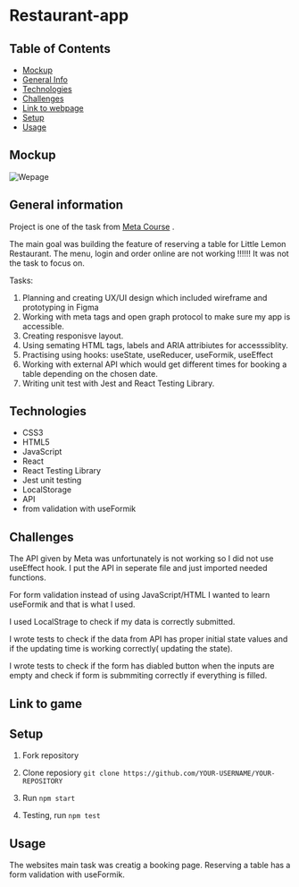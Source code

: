 # Restaurant-app

## Table of Contents

- [Mockup](#mockup)
- [General Info](#general-information)
- [Technologies](#technologies)
- [Challenges](#challenges)
- [Link to webpage](#link-to-webpage)
- [Setup](#setup)
- [Usage](#usage)

## Mockup

![Wepage](./public/mockup.jpeg)

## General information

Project is one of the task from [Meta Course](https://www.coursera.org/learn/meta-front-end-developer-capstone) .

The main goal was building the feature of reserving a table for Little Lemon Restaurant. The menu, login and order online are not working !!!!!! It was not the task to focus on.

Tasks:

1. Planning and creating UX/UI design which included wireframe and prototyping in Figma
2. Working with meta tags and open graph protocol to make sure my app is accessible.
3. Creating responisve layout.
4. Using semating HTML tags, labels and ARIA attribiutes for accesssiblity.
5. Practising using hooks: useState, useReducer, useFormik, useEffect
6. Working with external API which would get different times for booking a table depending on the chosen date.
7. Writing unit test with Jest and React Testing Library.

## Technologies

- CSS3
- HTML5
- JavaScript
- React
- React Testing Library
- Jest unit testing
- LocalStorage
- API
- from validation with useFormik

## Challenges

The API given by Meta was unfortunately is not working so I did not use useEffect hook. I put the API in seperate file and just imported needed functions.

For form validation instead of using JavaScript/HTML I wanted to learn useFormik and that is what I used.

I used LocalStrage to check if my data is correctly submitted.

I wrote tests to check if the data from API has proper initial state values and if the updating time is working correctly( updating the state).

I wrote tests to check if the form has diabled button when the inputs are empty and check if form is submmiting correctly if everything is filled.

## Link to game

## Setup

1. Fork repository

2. Clone reposiory
   `git clone https://github.com/YOUR-USERNAME/YOUR-REPOSITORY`

3. Run
   `npm start`

4. Testing, run
   `npm test`

## Usage

The websites main task was creatig a booking page. Reserving a table has a form validation with useFormik.
